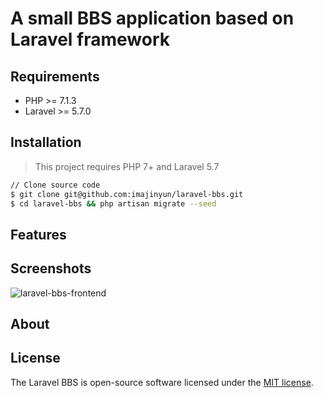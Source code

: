 # A small BBS application based on Laravel framework

## Requirements

* PHP >= 7.1.3
* Laravel >= 5.7.0

## Installation

> This project requires PHP 7+ and Laravel 5.7

```bash
// Clone source code
$ git clone git@github.com:imajinyun/laravel-bbs.git
$ cd laravel-bbs && php artisan migrate --seed
```

## Features

## Screenshots

![laravel-bbs-frontend](https://entities.oss-cn-beijing.aliyuncs.com/laravel/bbs/screenshots/laravel-bbs-frontend.png)

## About

## License

The Laravel BBS is open-source software licensed under the [MIT license](https://opensource.org/licenses/MIT).
